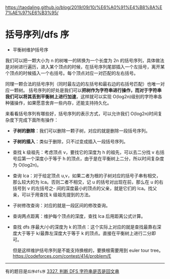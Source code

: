 https://taodaling.github.io/blog/2019/09/10/%E6%A0%91%E4%B8%8A%E7%AE%97%E6%B3%95/

# 括号序列/dfs 序

- 平衡树维护括号序

我们可以把一颗大小为 n 的树唯一的转换为一个长度为 2n 的括号序列，具体做法是对树进行遍历，进入某个顶点的时候，在括号序列尾部插入一个左括号，离开某个顶点的时候插入一个右括号。每个顶点对应一对匹配的左右括号。

同理一颗合法的括号序列（同时最左边的左括号和最右边的右括号匹配）也唯一对应一颗树。
括号序列的好处是我们可以**把树作为字符串进行操作，而对于字符串我们可以将其丢到平衡树上进行加速**，这样就可以实现 O(log2n)级别的字符串各种骚操作，如果愿意舍弃一些内存，还能支持持久化。

来看看括号序列有哪些好，括号序列的表示方式，可以允许我们 O(log2n)时间复杂度下完成下面所有操作：

- **子树的删除**：我们可以删除一颗子树，对应的就是删除一段括号序列。
- **子树的插入**：类似于删除，只不过变成插入一段括号序列。
- 查找 k 级祖先：考虑顶点 v，要找它的深度为 h 的祖先，可以去二分找 v 右括号后第一个深度小于等于 h 的顶点，由于是在平衡树上二分，所以时间复杂度为 O(log2n)。
- 查询 lca：对于给定顶点 u,v，如果二者为根的子树对应的括号子串有相交，那么较大的为 lca。否则二者不相交，记 u 的括号对出现在前，那么在 u 的右括号到 v 的左括号之- 间的深度最小的顶点的父亲，就是它们的 lca。找父亲，可以于用查找 k 级祖先提到的方法。
- 子树修改查询：对应的就是一段区间的修改查询。
- 查询两点距离：维护每个顶点的深度，查找 lca 后用距离公式计算。
- 查找 dfs 序最大/小的深度为 k 的顶点：这个实际上对应的就是查找最靠右深度大于等于 k/最靠左深度大于等于 k 的顶点。直接在平衡树上进行二分即可。

  但是这样维护括号序列是不能支持换根的，要换根需要用到 euler tour tree。
  https://codeforces.com/contest/414/problem/E

---

有的题目是`后序dfs序`
[3327. 判断 DFS 字符串是否是回文串](https://leetcode.cn/problems/check-if-dfs-strings-are-palindromes/description/)
